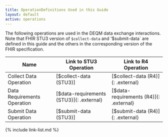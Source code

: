 ```yaml
---
title: OperationDefinitions Used in this Guide
layout: default
active: operations
---
```


The following operations are used in the DEQM data exchange interactions.  Note that FHIR STU3 version of `$collect-data` and '$submit-data` are defined in this guide and the others in the corresponding version of the FHIR specification.

|Name|Link to STU3 Operation|Link to R4 Operation|
|---|---|---|
|Collect Data Operation|[$collect-data (STU3)]|[$collect-data (R4)]{: .external}|
|Data Requirements Operation|[$data-requirements (STU3)]{: .external}|[$data-requirements (R4)]{: .external}|
|Submit Data Operation|[$submit-data (STU3)]|[$submit-data (R4)]{: .external}|


{% include link-list.md %}

<br />
